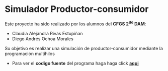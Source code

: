 # Simulador Productor-consumidor

Este proyecto ha sido realizado por los alumnos del **CFGS 2<sup>do</sup> DAM**:

- Claudia Alejandra Rivas Estupiñan
- Diego Andrés Ochoa Morales

Su objetivo es realizar una simulación de productor-consumidor mediante la programación multihilos

- Para ver el **codigo fuente** del programa haga haga click [**aqui**](docs/CODE_OF_CONDUCT.md)
